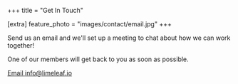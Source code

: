 +++
title = "Get In Touch"

[extra]
feature_photo = "images/contact/email.jpg"
+++

Send us an email and we'll set up a meeting to chat about how we can
work together!

One of our members will get back to you as soon as possible.

<a role="button" href="mailto:info@limeleaf.io">Email info@limeleaf.io</a>
